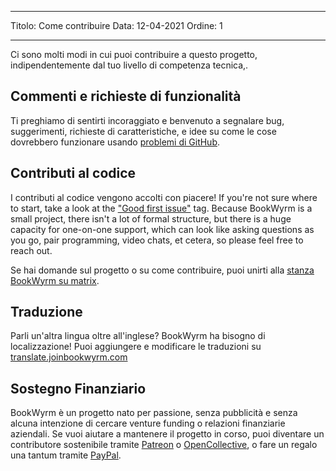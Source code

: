 - - -
Titolo: Come contribuire Data: 12-04-2021 Ordine: 1
- - -

Ci sono molti modi in cui puoi contribuire a questo progetto, indipendentemente dal tuo livello di competenza tecnica,.

## Commenti e richieste di funzionalità
Ti preghiamo di sentirti incoraggiato e benvenuto a segnalare bug, suggerimenti, richieste di caratteristiche, e idee su come le cose dovrebbero funzionare usando [problemi di GitHub](https://github.com/bookwyrm-social/bookwyrm/issues).

## Contributi al codice
I contributi al codice vengono accolti con piacere! If you're not sure where to start, take a look at the ["Good first issue"](https://github.com/bookwyrm-social/bookwyrm/issues?q=is%3Aissue+is%3Aopen+label%3A%22good+first+issue%22) tag. Because BookWyrm is a small project, there isn't a lot of formal structure, but there is a huge capacity for one-on-one support, which can look like asking questions as you go, pair programming, video chats, et cetera, so please feel free to reach out.

Se hai domande sul progetto o su come contribuire, puoi unirti alla [stanza BookWyrm su matrix](https://app.element.io/#/room/#bookwyrm:matrix.org).

## Traduzione
Parli un'altra lingua oltre all'inglese? BookWyrm ha bisogno di localizzazione! Puoi aggiungere e modificare le traduzioni su [translate.joinbookwyrm.com](http://translate.joinbookwyrm.com/)

## Sostegno Finanziario
BookWyrm è un progetto nato per passione, senza pubblicità e senza alcuna intenzione di cercare venture funding o relazioni finanziarie aziendali. Se vuoi aiutare a mantenere il progetto in corso, puoi diventare un contributore sostenibile tramite [Patreon](https://www.patreon.com/bookwyrm) o [OpenCollective](https://opencollective.com/bookwyrm), o fare un regalo una tantum tramite [PayPal](https://paypal.me/oulipo).
